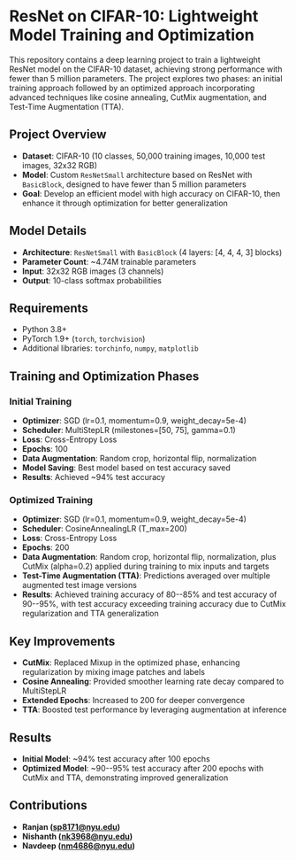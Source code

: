 # ResNet on CIFAR-10: Lightweight Model Training and Optimization

This repository contains a deep learning project to train a lightweight ResNet model on the CIFAR-10 dataset, achieving strong performance with fewer than 5 million parameters. The project explores two phases: an initial training approach followed by an optimized approach incorporating advanced techniques like cosine annealing, CutMix augmentation, and Test-Time Augmentation (TTA).

## Project Overview

- **Dataset**: CIFAR-10 (10 classes, 50,000 training images, 10,000 test images, 32x32 RGB)
- **Model**: Custom `ResNetSmall` architecture based on ResNet with `BasicBlock`, designed to have fewer than 5 million parameters
- **Goal**: Develop an efficient model with high accuracy on CIFAR-10, then enhance it through optimization for better generalization

## Model Details

- **Architecture**: `ResNetSmall` with `BasicBlock` (4 layers: [4, 4, 4, 3] blocks)
- **Parameter Count**: ~4.74M trainable parameters
- **Input**: 32x32 RGB images (3 channels)
- **Output**: 10-class softmax probabilities

## Requirements

- Python 3.8+
- PyTorch 1.9+ (`torch`, `torchvision`)
- Additional libraries: `torchinfo`, `numpy`, `matplotlib`

## Training and Optimization Phases

### Initial Training
- **Optimizer**: SGD (lr=0.1, momentum=0.9, weight_decay=5e-4)
- **Scheduler**: MultiStepLR (milestones=[50, 75], gamma=0.1)
- **Loss**: Cross-Entropy Loss
- **Epochs**: 100
- **Data Augmentation**: Random crop, horizontal flip, normalization
- **Model Saving**: Best model based on test accuracy saved
- **Results**: Achieved ~94% test accuracy

### Optimized Training
- **Optimizer**: SGD (lr=0.1, momentum=0.9, weight_decay=5e-4)
- **Scheduler**: CosineAnnealingLR (T_max=200)
- **Loss**: Cross-Entropy Loss
- **Epochs**: 200
- **Data Augmentation**: Random crop, horizontal flip, normalization, plus CutMix (alpha=0.2) applied during training to mix inputs and targets
- **Test-Time Augmentation (TTA)**: Predictions averaged over multiple augmented test image versions
- **Results**: Achieved training accuracy of 80--85% and test accuracy of 90--95%, with test accuracy exceeding training accuracy due to CutMix regularization and TTA generalization

## Key Improvements
- **CutMix**: Replaced Mixup in the optimized phase, enhancing regularization by mixing image patches and labels
- **Cosine Annealing**: Provided smoother learning rate decay compared to MultiStepLR
- **Extended Epochs**: Increased to 200 for deeper convergence
- **TTA**: Boosted test performance by leveraging augmentation at inference

## Results
- **Initial Model**: ~94% test accuracy after 100 epochs
- **Optimized Model**: ~90--95% test accuracy after 200 epochs with CutMix and TTA, demonstrating improved generalization

## Contributions
- **Ranjan (sp8171@nyu.edu)**
- **Nishanth (nk3968@nyu.edu)**
- **Navdeep (nm4686@nyu.edu)**

